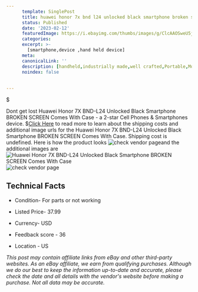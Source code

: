 ```yaml
---
      template: SinglePost
      title: huawei honor 7x bnd l24 unlocked black smartphone broken screen comes with case
      status: Published
      date: '2023-02-12'
      featuredImage: https://i.ebayimg.com/thumbs/images/g/ClcAAOSweU5jhPd6/s-l225.jpg
      categories: 
      excerpt: >-
        [smartphone,device ,hand held device]
      meta:
      canonicalLink: ''
      description: [handheld,industrially made,well crafted,Portable,Mobile,Compact,Convenient,Lightweight,Maneuverable,Man-portable,Miniature,Carriable,Hand-held,Light,Holdable,Transportable,Mobile device,Pocket-sized,On-the-go,Wireless,Cordless,Compact size,Convenient size, smartphone,device ,hand held device]
      noindex: false
      
        
---
```

$

Dont get lost  Huawei Honor 7X BND-L24 Unlocked Black Smartphone BROKEN SCREEN Comes With Case - a 2-star Cell Phones & Smartphones device.
$[Click Here](https://www.ebay.com/itm/155280633048?hash=item2427726cd8%3Ag%3AClcAAOSweU5jhPd6&mkevt=1&mkcid=1&mkrid=711-53200-19255-0&campid=%253CePNCampaignId%253E&customid=%253CreferenceId%253E&toolid=10049) to read more to learn about the shipping costs and additional image urls for the Huawei Honor 7X BND-L24 Unlocked Black Smartphone BROKEN SCREEN Comes With Case. Shipping cost is undefined. Here is how the product looks ![check vendor page](https://i.ebayimg.com/thumbs/images/g/ClcAAOSweU5jhPd6/s-l225.jpg)and the additional images are![Huawei Honor 7X BND-L24 Unlocked Black Smartphone BROKEN SCREEN Comes With Case](https://i.ebayimg.com/images/g/ClcAAOSweU5jhPd6/s-l1600.jpg)![check vendor page](https://origin-galleryplus.ebayimg.com/ws/web/155280633048_2_0_1/225x225.jpg,https://origin-galleryplus.ebayimg.com/ws/web/155280633048_3_0_1/225x225.jpg,https://origin-galleryplus.ebayimg.com/ws/web/155280633048_4_0_1/225x225.jpg,https://origin-galleryplus.ebayimg.com/ws/web/155280633048_5_0_1/225x225.jpg,https://origin-galleryplus.ebayimg.com/ws/web/155280633048_6_0_1/225x225.jpg,https://origin-galleryplus.ebayimg.com/ws/web/155280633048_7_0_1/225x225.jpg,https://origin-galleryplus.ebayimg.com/ws/web/155280633048_8_0_1/225x225.jpg,https://origin-galleryplus.ebayimg.com/ws/web/155280633048_9_0_1/225x225.jpg)



 ## Technical Facts 



     
      

 - Condition- For parts or not working 


      

 - Listed Price- 37.99 


      

 - Currency- USD 


      

 - Feedback score - 36 


      

 - Location - US 


      
      

 *_This post may contain affiliate links from eBay and other third-party websites. As an eBay affiliate, we earn from qualifying purchases. Although we do our best to keep the information up-to-date and accurate, please check the date and all details with the vendor's website before making a purchase. Not all data may be accurate._*







